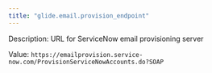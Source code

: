 ```yaml
---
title: "glide.email.provision_endpoint"
---
```


Description: URL for ServiceNow email provisioning server

Value: `https://emailprovision.service-now.com/ProvisionServiceNowAccounts.do?SOAP`